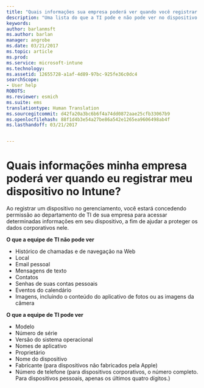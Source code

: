 ```yaml
---
title: "Quais informações sua empresa poderá ver quando você registrar seu dispositivo? | Microsoft Docs"
description: "Uma lista do que a TI pode e não pode ver no dispositivo gerenciado."
keywords: 
author: barlanmsft
ms.author: barlan
manager: angrobe
ms.date: 03/21/2017
ms.topic: article
ms.prod: 
ms.service: microsoft-intune
ms.technology: 
ms.assetid: 12655728-a1af-4d89-97bc-925fe36c0dc4
searchScope:
- User help
ROBOTS: 
ms.reviewer: esmich
ms.suite: ems
translationtype: Human Translation
ms.sourcegitcommit: d42fa20a3bc6b6f4a74dd0872aae25cfb33067b9
ms.openlocfilehash: 88f1d4b3e54a27be86a542e1265ea9606498ab4f
ms.lasthandoff: 03/21/2017


---
```


# <a name="what-information-can-my-company-see-when-i-enroll-my-device-in-intune"></a>Quais informações minha empresa poderá ver quando eu registrar meu dispositivo no Intune?

Ao registrar um dispositivo no gerenciamento, você estará concedendo permissão ao departamento de TI de sua empresa para acessar determinadas informações em seu dispositivo, a fim de ajudar a proteger os dados corporativos nele.

**O que a equipe de TI não pode ver**

- Histórico de chamadas e de navegação na Web
-    Local
- Email pessoal
- Mensagens de texto
- Contatos
-    Senhas de suas contas pessoais
- Eventos do calendário
- Imagens, incluindo o conteúdo do aplicativo de fotos ou as imagens da câmera

**O que a equipe de TI pode ver**

-   Modelo
-   Número de série
-   Versão do sistema operacional
-   Nomes de aplicativo
-   Proprietário
-   Nome do dispositivo
-   Fabricante (para dispositivos não fabricados pela Apple)
-   Número de telefone (para dispositivos corporativos, o número completo. Para dispositivos pessoais, apenas os últimos quatro dígitos.)

